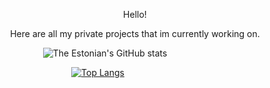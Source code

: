 <p align="center"> Hello!
<p align="center"> Here are all my private projects that im currently working on.

<p align="left" width="100%">

<img width="20%"> ![The Estonian's GitHub stats](https://github-readme-stats.vercel.app/api?username=the-estonian&show_icons=true&theme=tokyonight)

<img width="29%"> [![Top Langs](https://github-readme-stats.vercel.app/api/top-langs/?username=the-estonian&layout=compact)](https://github.com/the-estonian)

</p>

